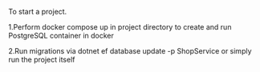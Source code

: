 To start a project.

1.Perform docker compose up in project directory to create and run PostgreSQL container in docker

2.Run migrations via dotnet ef database update -p ShopService or simply run the project itself 
